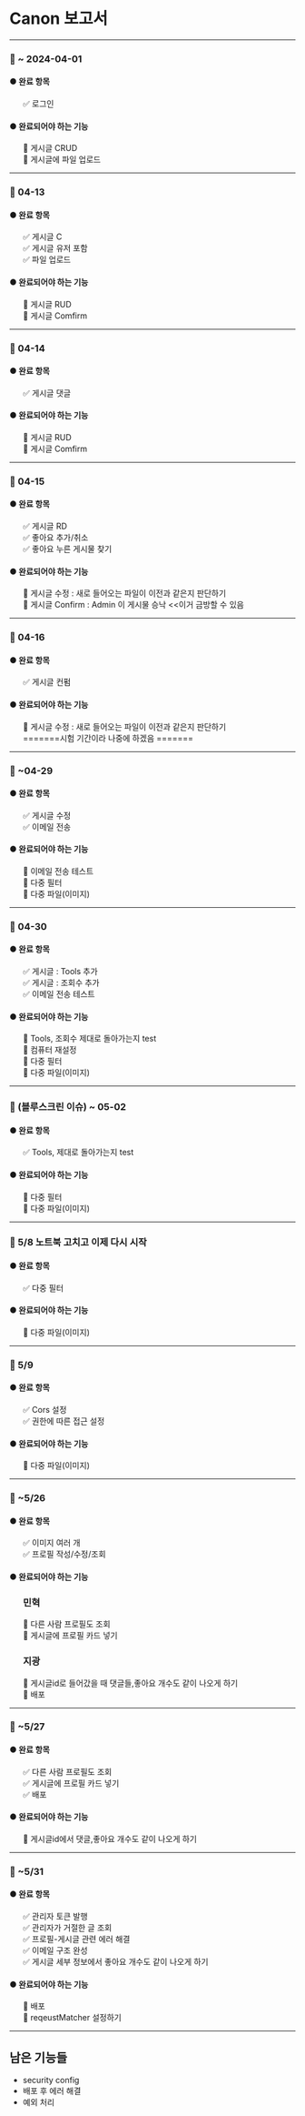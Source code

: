 <!DOCTYPE html>
<html>
<head>


<h1>Canon 보고서</h1>


<hr>
<h3>📌 ~ 2024-04-01</h3>

<h4>● 완료 항목</h4>
<ul>
  ✅ 로그인 
</ul>

<h4>● 완료되어야 하는 기능</h4>
<ul>
  🔪 게시글 CRUD <br>
  🔪 게시글에 파일 업로드 <br>
</ul>


<hr>
<h3>📌 04-13 </h3>

<h4>● 완료 항목</h4>
<ul>
  ✅ 게시글 C <br>
  ✅ 게시글 유저 포함 <br>
  ✅ 파일 업로드 
</ul>

<h4>● 완료되어야 하는 기능</h4>
<ul>
  🔪 게시글 RUD <br>
  🔪 게시글 Comfirm <br>

</ul>


<hr>
<h3>📌 04-14 </h3>

<h4>● 완료 항목</h4>
<ul>
  ✅ 게시글 댓글 <br>
  
</ul>

<h4>● 완료되어야 하는 기능</h4>
<ul>
  🔪 게시글 RUD <br>
  🔪 게시글 Comfirm<br>

</ul>

<hr>

<h3>📌 04-15 </h3>

<h4>● 완료 항목</h4>
<ul>
  ✅ 게시글 RD <br>
  ✅ 좋아요 추가/취소 <br>
  ✅ 좋아요 누른 게시물 찾기 <br>

</ul>

<h4>● 완료되어야 하는 기능</h4>
<ul>
  🔪 게시글 수정 : 새로 들어오는 파일이 이전과 같은지 판단하기 <br>
  🔪 게시글 Confirm : Admin 이 게시물 승낙 <<이거 금방할 수 있음 <br>

</ul>


<hr>

<h3>📌 04-16 </h3>

<h4>● 완료 항목</h4>
<ul>
  ✅ 게시글 컨펌 <br>
  

</ul>

<h4>● 완료되어야 하는 기능</h4>
<ul>
  🔪 게시글 수정 : 새로 들어오는 파일이 이전과 같은지 판단하기 <br>
  =======시험 기간이라 나중에 하겠음 =======
</ul>


<hr>

<h3>📌 ~04-29 </h3>

<h4>● 완료 항목</h4>
<ul>
  ✅ 게시글 수정 <br>
  ✅ 이메일 전송 <br>

</ul>

<h4>● 완료되어야 하는 기능</h4>
<ul>
 🔪 이메일 전송 테스트<br>
 🔪 다중 필터<br>
 🔪 다중 파일(이미지)<br>
</ul>

<hr>

<h3>📌 04-30 </h3>

<h4>● 완료 항목</h4>
<ul>
  ✅ 게시글 : Tools 추가 <br>
  ✅ 게시글 : 조회수 추가 <br>
  ✅ 이메일 전송 테스트<br>


</ul>

<h4>● 완료되어야 하는 기능</h4>
<ul>
 🔪 Tools, 조회수 제대로 돌아가는지 test<br>
 🔪 컴퓨터 재설정 <br>
 🔪 다중 필터<br>
 🔪 다중 파일(이미지)<br>
</ul>

<hr>

<h3>📌 (블루스크린 이슈) ~ 05-02 </h3>

<h4>● 완료 항목</h4>
<ul>
  ✅ Tools, 제대로 돌아가는지 test<br>


</ul>

<h4>● 완료되어야 하는 기능</h4>
<ul>
 🔪 다중 필터<br>
 🔪 다중 파일(이미지)<br>
</ul>

<hr>

<h3>📌 5/8 노트북 고치고 이제 다시 시작  </h3>

<h4>● 완료 항목</h4>
<ul>
  ✅ 다중 필터 <br>


</ul>

<h4>● 완료되어야 하는 기능</h4>
<ul>
 🔪 다중 파일(이미지)<br>
</ul>

<hr>

<h3>📌 5/9  </h3>

<h4>● 완료 항목</h4>
<ul>
  ✅ Cors 설정 <br>
  ✅ 권한에 따른 접근 설정 <br>



</ul>

<h4>● 완료되어야 하는 기능</h4>
<ul>
 🔪 다중 파일(이미지)<br>
</ul>

<hr>

<h3>📌 ~5/26  </h3>

<h4>● 완료 항목</h4>
<ul>
  ✅ 이미지 여러 개 <br>
  ✅ 프로필 작성/수정/조회 <br>



</ul>

<h4>● 완료되어야 하는 기능</h4>
<ul>
    <h3> 민혁</h3>
 🔪 다른 사람 프로필도 조회<br>
 🔪 게시글에 프로필 카드 넣기<br>
</ul>
<ul>
      <h3> 지광</h3>
 🔪 게시글id로 들어갔을 때 댓글들,좋아요 개수도 같이 나오게 하기<br>
 🔪 배포 <br>
</ul>

<hr>

<h3>📌 ~5/27  </h3>

<h4>● 완료 항목</h4>
<ul>
  ✅ 다른 사람 프로필도 조회 <br>
  ✅ 게시글에 프로필 카드 넣기 <br>
  ✅ 배포 <br>

</ul>

<h4>● 완료되어야 하는 기능</h4>
<ul>
 🔪 게시글id에서 댓글,좋아요 개수도 같이 나오게 하기<br>
      
</ul>

<hr>

<h3>📌 ~5/31  </h3>

<h4>● 완료 항목</h4>
<ul>
  ✅ 관리자 토큰 발행 <br>
  ✅ 관리자가 거절한 글 조회 <br>
  ✅ 프로필-게시글 관련 에러 해결 <br>
  ✅ 이메일 구조 완성 <br>
  ✅ 게시글 세부 정보에서 좋아요 개수도 같이 나오게 하기<br>



</ul>

<h4>● 완료되어야 하는 기능</h4>
<ul>

 🔪 배포<br>
 🔪 reqeustMatcher 설정하기<br>

      
</ul>

<hr>

<h2> 남은 기능들 </h2>

<ul>
  <li> security config  </li>
  <li> 배포 후 에러 해결 </li>
  <li> 예외 처리 </li>
 
  
<br>


</ul>



</body>
</html>
